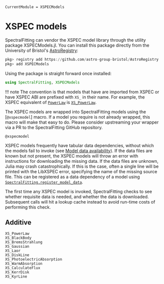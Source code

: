 ```@meta
CurrentModule = XSPECModels
```

# XSPEC models

SpectralFitting can vendor the XSPEC model library through the utility package XSPECModels.jl. You can install this package directly from the University of Bristol's [AstroRegistry](https://github.com/astro-group-bristol/AstroRegistry):

```julia
pkg> registry add https://github.com/astro-group-bristol/AstroRegistry
pkg> add XSPECModels
```

Using the package is straight forward once installed:
```julia
using SpectralFitting, XSPECModels
```

!!! note
    The convention is that models that have are imported from XSPEC or have XSPEC ABI are prefixed with `XS_` in their name. For example, the XSPEC equivalent of [`PowerLaw`](@ref) is [`XS_PowerLaw`](@ref).


The XSPEC models are wrapped into SpectralFitting models using the [`@xspecmodel`] macro. If a model you require is not already wrapped, this macro will make that easy to do. Please consider upstreaming your wrapper via a PR to the SpectralFitting GitHub repository.

```@docs
@xspecmodel
```

XSPEC models frequently have tabular data dependencies, without which the models fail to invoke (see [Model data availability](@ref)). If the data files are known but not present, the XSPEC models will throw an error with instructions for downloading the missing data. If the data files are unknown, Julia may crash catastrophically. If this is the case, often a single line will be printed with the LibXSPEC error, specifying the name of the missing source file. This can be registered as a data dependency of a model using [`SpectralFitting.register_model_data`](@ref).

The first time any XSPEC model is invoked, SpectralFitting checks to see whether requisite data is needed, and whether the data is downloaded. Subsequent calls will hit a lookup cache instead to avoid run-time costs of performing this check.

## Additive


```@docs
XS_PowerLaw
XS_BlackBody
XS_BremsStrahlung
XS_Gaussian
XS_Laor
XS_DiskLine
XS_PhotoelectricAbsorption
XS_WarmAbsorption
XS_CalculateFlux
XS_KerrDisk
XS_KyrLine
```